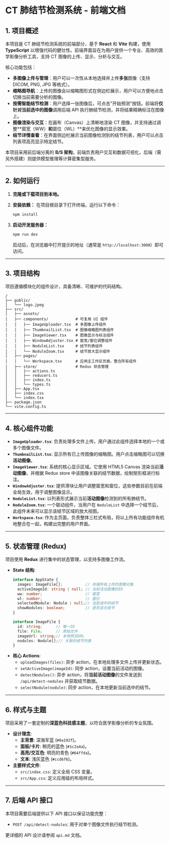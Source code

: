 # **CT 肺结节检测系统 - 前端文档**

## **1. 项目概述**
本项目是 CT 肺结节检测系统的前端部分，基于 **React** 和 **Vite** 构建，使用 **TypeScript** 以增强代码的健壮性。前端界面旨在为用户提供一个专业、高效的医学影像分析工具，支持 CT 图像的上传、显示、分析与交互。

核心功能包括：
- **多图像上传与管理**：用户可以一次性从本地选择并上传**多张**图像（支持 DICOM, PNG, JPG 等格式）。
- **缩略图导航**：上传的图像会以缩略图形式在侧边栏展示，用户可以方便地点击切换当前需要分析的图像。
- **按需智能结节检测**：用户选择一张图像后，可点击"开始预测"按钮。前端将**仅针对当前选中的图像**调用后端 API 执行肺结节检测，并将结果精确标注在图像上。
- **图像渲染与交互**：在画布（Canvas）上清晰地渲染 CT 图像，并支持通过调整**窗宽（WW）**和**窗位（WL）**来优化图像的显示效果。
- **结节详情查看**：在界面侧边栏展示当前图像检测到的结节列表，用户可以点击列表项高亮显示特定结节。

本项目采用前后端分离的 **B/S 架构**，前端负责用户交互和数据可视化，后端（需另外搭建）则提供模型推理等计算密集型服务。

---

## **2. 如何运行**

1.  **克隆或下载项目到本地。**

2.  **安装依赖：**
    在项目根目录下打开终端，运行以下命令：
    ```bash
    npm install
    ```

3.  **启动开发服务器：**
    ```bash
    npm run dev
    ```
    启动后，在浏览器中打开提示的地址（通常是 `http://localhost:3000`）即可访问。

---

## **3. 项目结构**
项目遵循模块化的组件设计，具备清晰、可维护的代码结构。

```
/
├── public/
│   └── logo.jpeg
├── src/
│   ├── assets/
│   ├── components/            # 可复用 UI 组件
│   │   ├── ImageUploader.tsx  # 多图像上传组件
│   │   ├── ThumbnailList.tsx  # 图像缩略图列表组件
│   │   ├── ImageViewer.tsx    # 图像显示与标注组件
│   │   ├── WindowAdjuster.tsx # 窗宽/窗位调整组件
│   │   ├── NoduleList.tsx     # 结节列表组件
│   │   └── NoduleZoom.tsx     # 结节放大显示组件
│   ├── pages/
│   │   └── Workspace.tsx      # 应用主工作区页面，整合所有组件
│   ├── store/                 # Redux 状态管理
│   │   ├── actions.ts
│   │   ├── reducers.ts
│   │   ├── index.ts
│   │   └── types.ts
│   ├── App.tsx
│   ├── index.css
│   └── index.tsx
├── package.json
└── vite.config.ts
```

---

## **4. 核心组件功能**

-   **`ImageUploader.tsx`**: 负责处理多文件上传。用户通过此组件选择本地的一个或多个图像文件。
-   **`ThumbnailList.tsx`**: 显示所有已上传图像的缩略图。用户点击缩略图可以切换**活动图像**。
-   **`ImageViewer.tsx`**: 系统的核心显示区域。它使用 HTML5 Canvas 渲染当前**活动图像**，并根据 Redux store 中该图像关联的结节数据，绘制矩形框进行标注。
-   **`WindowAdjuster.tsx`**: 提供滑块让用户调整窗宽和窗位，这些参数目前在前端全局生效，用于调整图像显示。
-   **`NoduleList.tsx`**: 以列表形式展示当前**活动图像**检测到的所有肺结节。
-   **`NoduleZoom.tsx`**: 一个联动组件，当用户在 `NoduleList` 中选择一个结节后，此组件未来可以显示该结节区域的放大视图。
-   **`Workspace.tsx`**: 作为主页面，负责整体三栏式布局，将以上所有功能组件有机地整合在一起，构建出完整的用户界面。

---

## **5. 状态管理 (Redux)**
项目使用 **Redux** 进行集中的状态管理，以支持多图像工作流。

-   **State 结构**:
    ```typescript
    interface AppState {
      images: ImageFile[];          // 存储所有上传的图像对象
      activeImageId: string | null; // 当前活动图像的ID
      ww: number;                   // 窗宽
      wl: number;                   // 窗位
      selectedNodule: Nodule | null;// 当前选中的结节
      showNodules: boolean;         // 是否显示结节
    }
    
    interface ImageFile {
      id: string;      // 唯一ID
      file: File;      // 原始文件
      imageUrl: string;// 本地预览URL
      nodules: Nodule[];// 关联的结节列表
    }
    ```
-   **核心 Actions**:
    -   `uploadImages(files)`: 异步 action，在本地处理多文件上传并更新状态。
    -   `setActiveImage(imageId)`: 同步 action，设置当前活动的图像。
    -   `detectNodules()`: 异步 action，将**当前活动图像**的文件发送到 `/api/detect-nodules` 并获取结节数据。
    -   `selectNodule(nodule)`: 同步 action，在本地更新当前选中的结节。

---

## **6. 样式与主题**
项目采用了一套定制的**深蓝色科技感主题**，以符合医学影像分析的专业氛围。

-   **设计理念**:
    -   **主背景**: 深海军蓝 (`#0a192f`)。
    -   **面板/卡片**: 稍亮的蓝色 (`#1c2a4a`)。
    -   **高亮/交互色**: 明亮的青色 (`#64ffda`)。
    -   **文本**: 浅灰蓝色 (`#ccd6f6`)。
-   **主要样式文件**:
    -   `src/index.css`: 定义全局 CSS 变量。
    -   `src/App.css`: 定义应用级的布局样式。

---

## **7. 后端 API 接口**
本项目需要后端提供以下 API 接口以保证功能完整：
-   `POST /api/detect-nodules`: 用于对单个图像文件执行结节检测。

更详细的 API 设计请参阅 `api.md` 文档。
